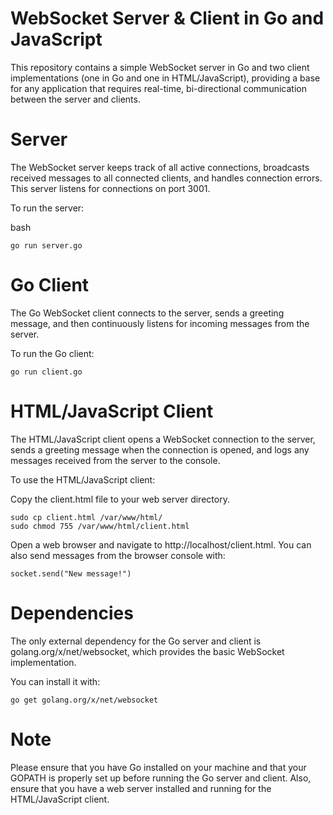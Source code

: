 # WebSocket Server & Client in Go and JavaScript
This repository contains a simple WebSocket server in Go and two client implementations (one in Go and one in HTML/JavaScript), providing a base for any application that requires real-time, bi-directional communication between the server and clients.

# Server
The WebSocket server keeps track of all active connections, broadcasts received messages to all connected clients, and handles connection errors. This server listens for connections on port 3001.

To run the server:

bash
```
go run server.go
```
# Go Client
The Go WebSocket client connects to the server, sends a greeting message, and then continuously listens for incoming messages from the server.

To run the Go client:

```
go run client.go
```

# HTML/JavaScript Client
The HTML/JavaScript client opens a WebSocket connection to the server, sends a greeting message when the connection is opened, and logs any messages received from the server to the console.

To use the HTML/JavaScript client:

Copy the client.html file to your web server directory.
```
sudo cp client.html /var/www/html/
sudo chmod 755 /var/www/html/client.html
```
Open a web browser and navigate to http://localhost/client.html.
You can also send messages from the browser console with:

```
socket.send("New message!")
```
# Dependencies
The only external dependency for the Go server and client is golang.org/x/net/websocket, which provides the basic WebSocket implementation.

You can install it with:

```
go get golang.org/x/net/websocket
```
# Note
Please ensure that you have Go installed on your machine and that your GOPATH is properly set up before running the Go server and client. Also, ensure that you have a web server installed and running for the HTML/JavaScript client.